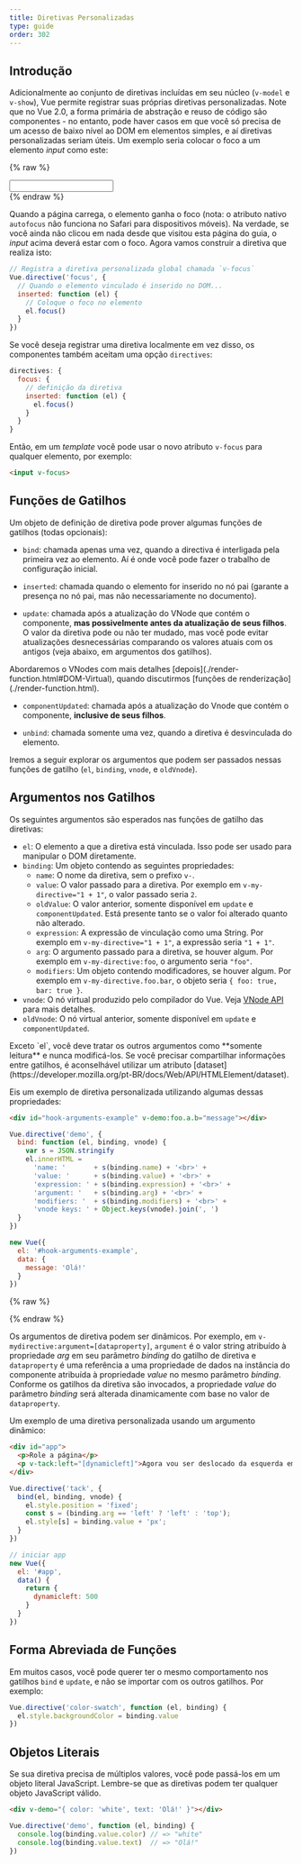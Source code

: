 ```yaml
---
title: Diretivas Personalizadas
type: guide
order: 302
---
```


## Introdução

Adicionalmente ao conjunto de diretivas incluídas em seu núcleo (`v-model` e `v-show`), Vue permite registrar suas próprias diretivas personalizadas. Note que no Vue 2.0, a forma primária de abstração e reuso de código são componentes - no entanto, pode haver casos em que você só precisa de um acesso de baixo nível ao DOM em elementos simples, e aí diretivas personalizadas seriam úteis. Um exemplo seria colocar o foco a um elemento _input_ como este:

{% raw %}
<div id="simplest-directive-example" class="demo">
  <input v-focus>
</div>
<script>
Vue.directive('focus', {
  inserted: function (el) {
    el.focus()
  }
})
new Vue({
  el: '#simplest-directive-example'
})
</script>
{% endraw %}

Quando a página carrega, o elemento ganha o foco (nota: o atributo nativo `autofocus` não funciona no Safari para dispositivos móveis). Na verdade, se você ainda não clicou em nada desde que visitou esta página do guia, o _input_ acima deverá estar com o foco. Agora vamos construir a diretiva que realiza isto:

``` js
// Registra a diretiva personalizada global chamada `v-focus`
Vue.directive('focus', {
  // Quando o elemento vinculado é inserido no DOM...
  inserted: function (el) {
    // Coloque o foco no elemento
    el.focus()
  }
})
```

Se você deseja registrar uma diretiva localmente em vez disso, os componentes também aceitam uma opção `directives`:

``` js
directives: {
  focus: {
    // definição da diretiva
    inserted: function (el) {
      el.focus()
    }
  }
}
```

Então, em um _template_ você pode usar o novo atributo `v-focus` para qualquer elemento, por exemplo:

``` html
<input v-focus>
```

## Funções de Gatilhos

Um objeto de definição de diretiva pode prover algumas funções de gatilhos (todas opcionais):

- `bind`: chamada apenas uma vez, quando a directiva é interligada pela primeira vez ao elemento. Aí é onde você pode fazer o trabalho de configuração inicial.

- `inserted`: chamada quando o elemento for inserido no nó pai (garante a presença no nó pai, mas não necessariamente no documento).

- `update`: chamada após a atualização do VNode que contém o componente, __mas possivelmente antes da atualização de seus filhos__. O valor da diretiva pode ou não ter mudado, mas você pode evitar atualizações desnecessárias comparando os valores atuais com os antigos (veja abaixo, em argumentos dos gatilhos).

<p class="tip">Abordaremos o VNodes com mais detalhes [depois](./render-function.html#DOM-Virtual), quando discutirmos [funções de renderização](./render-function.html).</p>

- `componentUpdated`: chamada após a atualização do Vnode que contém o componente, __inclusive de seus filhos__.

- `unbind`: chamada somente uma vez, quando a diretiva é desvinculada do elemento.

Iremos a seguir explorar os argumentos que podem ser passados nessas funções de gatilho (`el`, `binding`, `vnode`, e `oldVnode`).

## Argumentos nos Gatilhos

Os seguintes argumentos são esperados nas funções de gatilho das diretivas:

- `el`: O elemento a que a diretiva está vinculada. Isso pode ser usado para manipular o DOM diretamente.
- `binding`: Um objeto contendo as seguintes propriedades:
  - `name`: O nome da diretiva, sem o prefixo `v-`.
  - `value`: O valor passado para a diretiva. Por exemplo em `v-my-directive="1 + 1"`, o valor passado seria `2`.
  - `oldValue`: O valor anterior, somente disponível em `update` e `componentUpdated`. Está presente tanto se o valor foi alterado quanto não alterado.
  - `expression`: A expressão de vinculação como uma String. Por exemplo em `v-my-directive="1 + 1"`, a expressão seria `"1 + 1"`.
  - `arg`: O argumento passado para a diretiva, se houver algum. Por exemplo em `v-my-directive:foo`, o argumento seria `"foo"`.
  - `modifiers`: Um objeto contendo modificadores, se houver algum. Por exemplo em `v-my-directive.foo.bar`, o objeto seria `{ foo: true, bar: true }`.
- `vnode`: O nó virtual produzido pelo compilador do Vue. Veja [VNode API](/api/#VNode-Interface) para mais detalhes.
- `oldVnode`: O nó virtual anterior, somente disponível em `update` e `componentUpdated`.

<p class="tip">Exceto `el`, você deve tratar os outros argumentos como **somente leitura** e nunca modificá-los. Se você precisar compartilhar informações entre gatilhos, é aconselhável utilizar um atributo [dataset](https://developer.mozilla.org/pt-BR/docs/Web/API/HTMLElement/dataset).</p>

Eis um exemplo de diretiva personalizada utilizando algumas dessas propriedades:

``` html
<div id="hook-arguments-example" v-demo:foo.a.b="message"></div>
```

``` js
Vue.directive('demo', {
  bind: function (el, binding, vnode) {
    var s = JSON.stringify
    el.innerHTML =
      'name: '       + s(binding.name) + '<br>' +
      'value: '      + s(binding.value) + '<br>' +
      'expression: ' + s(binding.expression) + '<br>' +
      'argument: '   + s(binding.arg) + '<br>' +
      'modifiers: '  + s(binding.modifiers) + '<br>' +
      'vnode keys: ' + Object.keys(vnode).join(', ')
  }
})

new Vue({
  el: '#hook-arguments-example',
  data: {
    message: 'Olá!'
  }
})
```

{% raw %}
<div id="hook-arguments-example" v-demo:foo.a.b="message" class="demo"></div>
<script>
Vue.directive('demo', {
  bind: function (el, binding, vnode) {
    var s = JSON.stringify
    el.innerHTML =
      'name: '       + s(binding.name) + '<br>' +
      'value: '      + s(binding.value) + '<br>' +
      'expression: ' + s(binding.expression) + '<br>' +
      'argument: '   + s(binding.arg) + '<br>' +
      'modifiers: '  + s(binding.modifiers) + '<br>' +
      'vnode keys: ' + Object.keys(vnode).join(', ')
  }
})
new Vue({
  el: '#hook-arguments-example',
  data: {
    message: 'Olá!'
  }
})
</script>
{% endraw %}

Os argumentos de diretiva podem ser dinâmicos. Por exemplo, em `v-mydirective:argument=[dataproperty]`, `argument` é o valor string atribuído à propriedade *arg* em seu parâmetro *binding* do gatilho de diretiva e `dataproperty` é uma referência a uma propriedade de dados na instância do componente atribuída à propriedade *value* no mesmo parâmetro *binding*. Conforme os gatilhos da diretiva são invocados, a propriedade *value* do parâmetro *binding* será alterada dinamicamente com base no valor de `dataproperty`.

Um exemplo de uma diretiva personalizada usando um argumento dinâmico:

```html
<div id="app">
  <p>Role a página</p>
  <p v-tack:left="[dynamicleft]">Agora vou ser deslocado da esquerda em vez do topo</p>
</div>
```

```js
Vue.directive('tack', {
  bind(el, binding, vnode) {
    el.style.position = 'fixed';
    const s = (binding.arg == 'left' ? 'left' : 'top');
    el.style[s] = binding.value + 'px';
  }
})

// iniciar app
new Vue({
  el: '#app',
  data() {
    return {
      dynamicleft: 500
    }
  }
})
```

## Forma Abreviada de Funções

Em muitos casos, você pode querer ter o mesmo comportamento nos gatilhos `bind` e `update`, e não se importar com os outros gatilhos. Por exemplo:

``` js
Vue.directive('color-swatch', function (el, binding) {
  el.style.backgroundColor = binding.value
})
```

## Objetos Literais

Se sua diretiva precisa de múltiplos valores, você pode passá-los em um objeto literal JavaScript. Lembre-se que as diretivas podem ter qualquer objeto JavaScript válido.

``` html
<div v-demo="{ color: 'white', text: 'Olá!' }"></div>
```

``` js
Vue.directive('demo', function (el, binding) {
  console.log(binding.value.color) // => "white"
  console.log(binding.value.text)  // => "Olá!"
})
```
